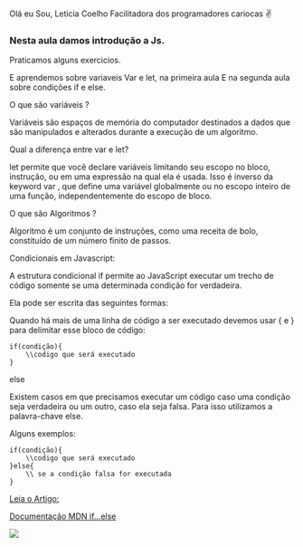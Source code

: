 Olá eu Sou, Leticia Coelho Facilitadora dos programadores cariocas ✌️

### Nesta aula damos introdução a Js. 
Praticamos alguns exercicios. 

E aprendemos sobre variaveis Var e let, na primeira aula 
E na segunda aula sobre condições if e else. 

O que são variáveis ?

Variáveis são espaços de memória do computador destinados a dados que são manipulados e alterados durante a execução de um algoritmo.

Qual a diferença entre var e let?

let permite que você declare variáveis limitando seu escopo no bloco, instrução, ou em uma expressão na qual ela é usada. Isso é inverso da keyword var , que define uma variável globalmente ou no escopo inteiro de uma função, independentemente do escopo de bloco.

O que são Algoritmos ?

Algoritmo é um conjunto de instruções, como uma receita de bolo, constituído de um número finito de passos.

Condicionais em Javascript:

A estrutura condicional if permite ao JavaScript executar um trecho de código somente se uma determinada condição for verdadeira.

Ela pode ser escrita das seguintes formas:

Quando há mais de uma linha de código a ser executado devemos usar { e } para delimitar esse bloco de código:

```
if(condição){
    \\codigo que será executado
}

```

else

Existem casos em que precisamos executar um código caso uma condição seja verdadeira ou um outro, caso ela seja falsa. Para isso utilizamos a palavra-chave else.

Alguns exemplos:

```
if(condição){
    \\codigo que será executado
}else{
    \\ se a condição falsa for executada
}
```
[Leia o Artigo:](https://www.devmedia.com.br/javascript-estrutura-condicional-if/40611)

[Documentação MDN if...else](https://developer.mozilla.org/pt-BR/docs/Web/JavaScript/Reference/Statements/if...else)


![](https://i.gifer.com/origin/bb/bb3eecef24cc8d0074e9d67021a0aea6.gif)